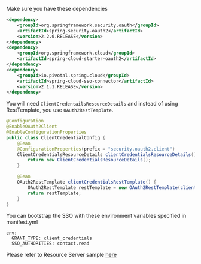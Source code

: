 Make sure you have these dependencies 
```xml
<dependency>
    <groupId>org.springframework.security.oauth</groupId>
    <artifactId>spring-security-oauth2</artifactId>
    <version>2.2.0.RELEASE</version>
</dependency>
<dependency>
    <groupId>org.springframework.cloud</groupId>
    <artifactId>spring-cloud-starter-oauth2</artifactId>
</dependency>
<dependency>
    <groupId>io.pivotal.spring.cloud</groupId>
    <artifactId>spring-cloud-sso-connector</artifactId>
    <version>2.1.1.RELEASE</version>
</dependency>
```

You will need ```ClientCredentailsResourceDetails``` and instead of using RestTemplate, you use ```OAuth2RestTemplate```. 

```java
@Configuration
@EnableOAuth2Client
@EnableConfigurationProperties
public class ClientCredentialConfig {
    @Bean
    @ConfigurationProperties(prefix = "security.oauth2.client")
    ClientCredentialsResourceDetails clientCredentialsResourceDetails() {
        return new ClientCredentialsResourceDetails();
    }

    @Bean
    OAuth2RestTemplate clientCredentialsRestTemplate() {
        OAuth2RestTemplate restTemplate = new OAuth2RestTemplate(clientCredentialsResourceDetails());
        return restTemplate;
    }
}
```

You can bootstrap the SSO with these environment variables specified in manifest.yml
```
env:
  GRANT_TYPE: client_credentials
  SSO_AUTHORITIES: contact.read
```    

Please refer to Resource Server sample [here](https://github.com/dwong-pivotal/pcf-sso-resource-server) 
